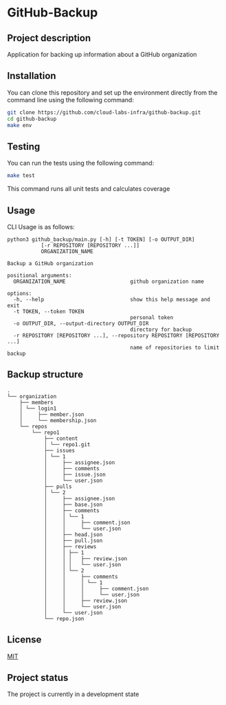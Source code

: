 # GitHub-Backup

## Project description

Application for backing up information about a GitHub organization

## Installation

You can clone this repository and set up the environment directly from the command line using the following command:

```bash
git clone https://github.com/cloud-labs-infra/github-backup.git
cd github-backup
make env
```

## Testing

You can run the tests using the following command:

```bash
make test
```

This command runs all unit tests and calculates coverage

## Usage

CLI Usage is as follows:

    python3 github_backup/main.py [-h] [-t TOKEN] [-o OUTPUT_DIR]
               [-r REPOSITORY [REPOSITORY ...]]
               ORGANIZATION_NAME

    Backup a GitHub organization
    
    positional arguments:
      ORGANIZATION_NAME                     github organization name
    
    options:
      -h, --help                            show this help message and exit
      -t TOKEN, --token TOKEN
                                            personal token
      -o OUTPUT_DIR, --output-directory OUTPUT_DIR
                                            directory for backup
      -r REPOSITORY [REPOSITORY ...], --repository REPOSITORY [REPOSITORY ...]
                                            name of repositories to limit backup


## Backup structure

    .
    └── organization
        ├── members
        │ └── login1
        │     ├── member.json
        │     └── membership.json
        └── repos
            └── repo1
                ├── content
                │ └── repo1.git
                ├── issues
                │ └── 1
                │     ├── assignee.json
                │     ├── comments
                │     ├── issue.json
                │     └── user.json
                ├── pulls
                │ └── 2
                │     ├── assignee.json
                │     ├── base.json
                │     ├── comments
                │     │ └── 1
                │     │     ├── comment.json
                │     │     └── user.json
                │     ├── head.json
                │     ├── pull.json
                │     ├── reviews
                │     │ ├── 1
                │     │ │   ├── review.json
                │     │ │   └── user.json
                │     │ └── 2
                │     │     ├── comments
                │     │     │ └── 1
                │     │     │     ├── comment.json
                │     │     │     └── user.json
                │     │     ├── review.json
                │     │     └── user.json
                │     └── user.json
                └── repo.json

## License

[MIT](https://choosealicense.com/licenses/mit/)

## Project status

The project is currently in a development state